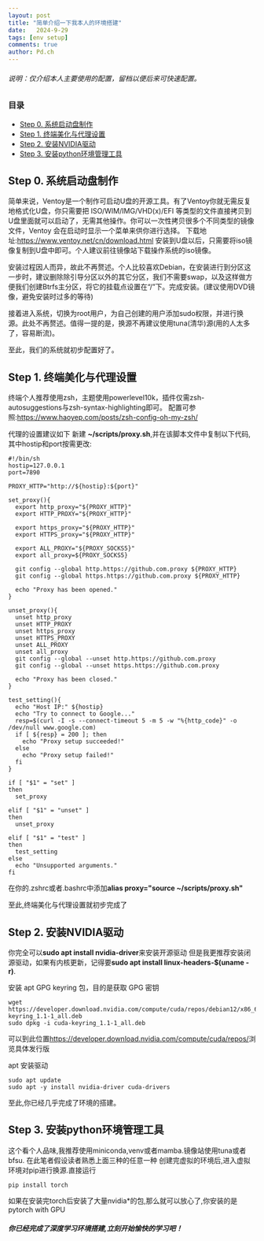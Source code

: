 ```yaml
---
layout: post
title: "简单介绍一下我本人的环境搭建"
date:   2024-9-29
tags: [env setup]
comments: true
author: Pd.ch
---
```


###### 说明：仅介绍本人主要使用的配置，留档以便后来可快速配置。

<!-- more -->

### 目录

- [Step 0. 系统启动盘制作](#step-0-系统启动盘制作)
- [Step 1. 终端美化与代理设置](#step-1-终端美化与代理设置)
- [Step 2. 安装NVIDIA驱动](#step-2-安装NVIDIA驱动)
- [Step 3. 安装python环境管理工具](#step-3-安装python环境管理工具)

## Step 0. 系统启动盘制作

简单来说，Ventoy是一个制作可启动U盘的开源工具。有了Ventoy你就无需反复地格式化U盘，你只需要把 ISO/WIM/IMG/VHD(x)/EFI 等类型的文件直接拷贝到U盘里面就可以启动了，无需其他操作。你可以一次性拷贝很多个不同类型的镜像文件，Ventoy 会在启动时显示一个菜单来供你进行选择。
下载地址:<https://www.ventoy.net/cn/download.html>
安装到U盘以后，只需要将iso镜像复制到U盘中即可。个人建议前往镜像站下载操作系统的iso镜像。

安装过程因人而异，故此不再赘述。个人比较喜欢Debian，在安装进行到分区这一步时，建议删除除引导分区以外的其它分区，我们不需要swap，以及这样做方便我们创建Btrfs主分区，将它的挂载点设置在“/”下。完成安装。(建议使用DVD镜像，避免安装时过多的等待)

接着进入系统，切换为root用户，为自己创建的用户添加sudo权限，并进行换源。此处不再赘述。值得一提的是，换源不再建议使用tuna(清华)源(用的人太多了，容易断流)。

至此，我们的系统就初步配置好了。

## Step 1. 终端美化与代理设置

终端个人推荐使用zsh，主题使用powerlevel10k，插件仅需zsh-autosuggestions与zsh-syntax-highlighting即可。
配置可参照:<https://www.haoyep.com/posts/zsh-config-oh-my-zsh/>

代理的设置建议如下
新建 **~/scripts/proxy.sh**,并在该脚本文件中复制以下代码,其中hostip和port按需更改:
~~~
#!/bin/sh
hostip=127.0.0.1
port=7890

PROXY_HTTP="http://${hostip}:${port}"

set_proxy(){
  export http_proxy="${PROXY_HTTP}"
  export HTTP_PROXY="${PROXY_HTTP}"

  export https_proxy="${PROXY_HTTP}"
  export HTTPS_proxy="${PROXY_HTTP}"

  export ALL_PROXY="${PROXY_SOCKS5}"
  export all_proxy=${PROXY_SOCKS5}

  git config --global http.https://github.com.proxy ${PROXY_HTTP}
  git config --global https.https://github.com.proxy ${PROXY_HTTP}

  echo "Proxy has been opened."
}

unset_proxy(){
  unset http_proxy
  unset HTTP_PROXY
  unset https_proxy
  unset HTTPS_PROXY
  unset ALL_PROXY
  unset all_proxy
  git config --global --unset http.https://github.com.proxy
  git config --global --unset https.https://github.com.proxy

  echo "Proxy has been closed."
}

test_setting(){
  echo "Host IP:" ${hostip}
  echo "Try to connect to Google..."
  resp=$(curl -I -s --connect-timeout 5 -m 5 -w "%{http_code}" -o /dev/null www.google.com)
  if [ ${resp} = 200 ]; then
    echo "Proxy setup succeeded!"
  else
    echo "Proxy setup failed!"
  fi
}

if [ "$1" = "set" ]
then
  set_proxy

elif [ "$1" = "unset" ]
then
  unset_proxy

elif [ "$1" = "test" ]
then
  test_setting
else
  echo "Unsupported arguments."
fi
~~~
在你的.zshrc或者.bashrc中添加**alias proxy="source ~/scripts/proxy.sh"**

至此,终端美化与代理设置就初步完成了

## Step 2. 安装NVIDIA驱动

你完全可以**sudo apt install nvidia-driver**来安装开源驱动
但是我更推荐安装闭源驱动，如果有内核更新，记得要**sudo apt install linux-headers-$(uname -r)**.

安装 apt GPG keyring 包，目的是获取 GPG 密钥
~~~
wget https://developer.download.nvidia.com/compute/cuda/repos/debian12/x86_64/cuda-keyring_1.1-1_all.deb
sudo dpkg -i cuda-keyring_1.1-1_all.deb
~~~

可以到此位置<https://developer.download.nvidia.com/compute/cuda/repos/>浏览具体发行版

apt 安装驱动
~~~
sudo apt update
sudo apt -y install nvidia-driver cuda-drivers
~~~

至此,你已经几乎完成了环境的搭建。

## Step 3. 安装python环境管理工具

这个看个人品味,我推荐使用miniconda,venv或者mamba.镜像站使用tuna或者bfsu.
在此笔者假设读者熟悉上面三种的任意一种
创建完虚拟的环境后,进入虚拟环境对pip进行换源.直接运行
~~~
pip install torch
~~~
如果在安装完torch后安装了大量nvidia*的包,那么就可以放心了,你安装的是pytorch with GPU

##### 你已经完成了深度学习环境搭建,立刻开始愉快的学习吧！